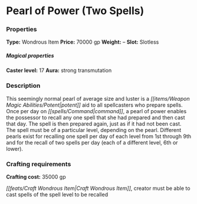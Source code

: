 ﻿---
Title: "Pearl of Power (Two Spells)"
Type: "Wondrous Item"
Price: "70000 gp"
Weight: "–"
Slot: "Slotless"
Caster level: "17"
Aura: "strong transmutation"
Description: |
  "This seemingly normal pearl of average size and luster is a potent aid to all spellcasters who prepare spells. Once per day on command, a _pearl of power_ enables the possessor to recall any one spell that she had prepared and then cast that day. The spell is then prepared again, just as if it had not been cast. The spell must be of a particular level, depending on the pearl. Different pearls exist for recalling one spell per day of each level from 1st through 9th and for the recall of two spells per day (each of a different level, 6th or lower)."
Crafting cost: "35000 gp"
Sources: "['Core Rulebook', 'Ultimate Equipment']"
---

# Pearl of Power (Two Spells)

### Properties

**Type:** Wondrous Item **Price:** 70000 gp **Weight:** – **Slot:** Slotless

##### Magical properties

**Caster level:** 17 **Aura:** strong transmutation

### Description

This seemingly normal pearl of average size and luster is a _[[items/Weapon Magic Abilities/Potent|potent]]_ aid to all spellcasters who prepare spells. Once per day on _[[spells/Command|command]]_, a pearl of power enables the possessor to recall any one spell that she had prepared and then cast that day. The spell is then prepared again, just as if it had not been cast. The spell must be of a particular level, depending on the pearl. Different pearls exist for recalling one spell per day of each level from 1st through 9th and for the recall of two spells per day (each of a different level, 6th or lower).

### Crafting requirements

**Crafting cost:** 35000 gp

_[[feats/Craft Wondrous Item|Craft Wondrous Item]]_, creator must be able to cast spells of the spell level to be recalled

